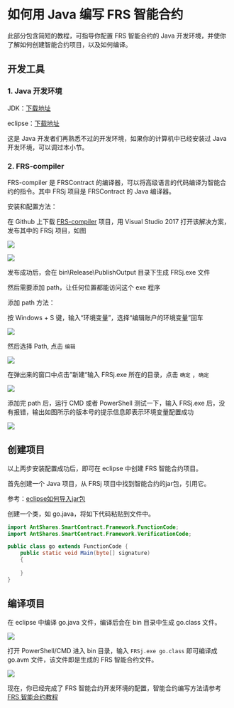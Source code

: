 # 如何用 Java 编写 FRS 智能合约

此部分包含简短的教程，可指导你配置 FRS 智能合约的 Java 开发环境，并使你了解如何创建智能合约项目，以及如何编译。

## 开发工具

### 1. Java 开发环境

JDK：[下载地址](http://www.oracle.com/technetwork/java/javase/downloads/jdk8-downloads-2133151.html)

eclipse：[下载地址](http://www.eclipse.org/downloads/)

这是 Java 开发者们再熟悉不过的开发环境，如果你的计算机中已经安装过 Java 开发环境，可以调过本小节。

### 2. FRS-compiler

FRS-compiler 是 FRSContract 的编译器，可以将高级语言的代码编译为智能合约的指令。其中 FRSj 项目是 FRSContract 的 Java 编译器。

安装和配置方法：

在 Github 上下载 [FRS-compiler](https://github.com/FRS-project/FRS-compiler) 项目，用 Visual Studio 2017 打开该解决方案，发布其中的 FRSj 项目，如图

![](assets/2017-08-14_18-21-53.png)

![](assets/publish_and_profile_settings.jpg)

发布成功后，会在 bin\Release\PublishOutput 目录下生成 FRSj.exe 文件

然后需要添加 path，让任何位置都能访问这个 exe 程序

添加 path 方法：

按 Windows + S 键，输入“环境变量”，选择“编辑账户的环境变量”回车

![](assets/2017-06-07_12-07-03.png)


然后选择 Path, 点击 ` 编辑 `

![](assets/2017-06-07_11-35-28.png)

在弹出来的窗口中点击”新建“输入 FRSj.exe 所在的目录，点击 ` 确定 ` ，` 确定 `

![](assets/2017-08-14_18-48-18.png)

添加完 path 后，运行 CMD 或者 PowerShell 测试一下，输入 FRSj.exe 后，没有报错，输出如图所示的版本号的提示信息即表示环境变量配置成功

![](assets/2017-08-14_18-49-01.png)

## 创建项目

以上两步安装配置成功后，即可在 eclipse 中创建 FRS 智能合约项目。

首先创建一个 Java 项目，从 FRSj 项目中找到智能合约的jar包，引用它。

参考：[eclipse如何导入jar包](http://jingyan.baidu.com/article/fc07f9892b705312ffe519dd.html)

创建一个类，如 go.java，将如下代码粘贴到文件中。

```java
import AntShares.SmartContract.Framework.FunctionCode;
import AntShares.SmartContract.Framework.VerificationCode;

public class go extends FunctionCode {
	public static void Main(byte[] signature)
	{
		
	}
}
```

## 编译项目

在 eclipse 中编译 go.java 文件，编译后会在 bin 目录中生成 go.class 文件。

![](assets/2017-08-16_12-13-27.png)

打开 PowerShell/CMD 进入 bin 目录，输入 `FRSj.exe go.class` 即可编译成 go.avm 文件，该文件即是生成的 FRS 智能合约文件。

![](assets/2017-08-17_10-35-52.png)

现在，你已经完成了 FRS 智能合约开发环境的配置，智能合约编写方法请参考 [FRS 智能合约教程](tutorial.md)

